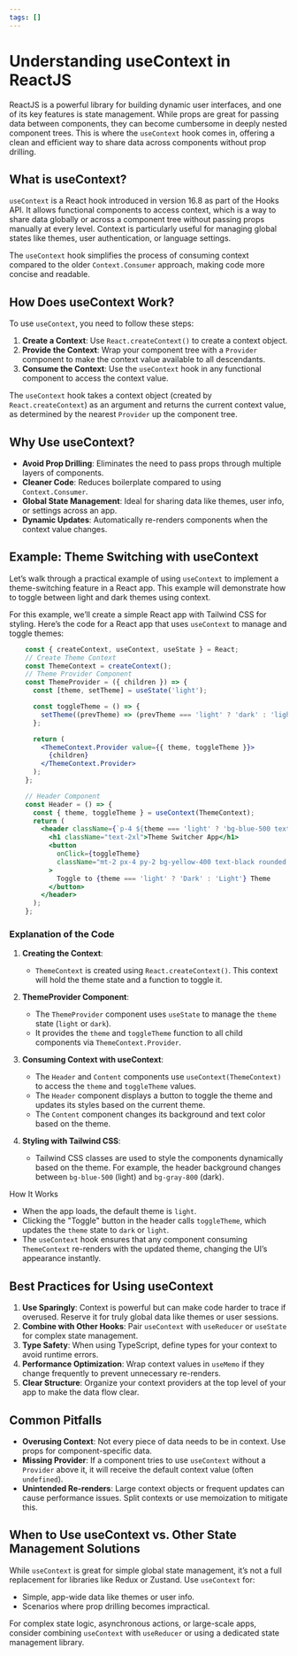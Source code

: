 ```yaml
---
tags: []
---
```


# Understanding useContext in ReactJS

ReactJS is a powerful library for building dynamic user interfaces, and one of its key features is state management. While props are great for passing data between components, they can become cumbersome in deeply nested component trees. This is where the `useContext` hook comes in, offering a clean and efficient way to share data across components without prop drilling. 

## What is useContext?

`useContext` is a React hook introduced in version 16.8 as part of the Hooks API. It allows functional components to access context, which is a way to share data globally or across a component tree without passing props manually at every level. Context is particularly useful for managing global states like themes, user authentication, or language settings.

The `useContext` hook simplifies the process of consuming context compared to the older `Context.Consumer` approach, making code more concise and readable.

## How Does useContext Work?

To use `useContext`, you need to follow these steps:

1. **Create a Context**: Use `React.createContext()` to create a context object.
2. **Provide the Context**: Wrap your component tree with a `Provider` component to make the context value available to all descendants.
3. **Consume the Context**: Use the `useContext` hook in any functional component to access the context value.

The `useContext` hook takes a context object (created by `React.createContext`) as an argument and returns the current context value, as determined by the nearest `Provider` up the component tree.

## Why Use useContext?

- **Avoid Prop Drilling**: Eliminates the need to pass props through multiple layers of components.
- **Cleaner Code**: Reduces boilerplate compared to using `Context.Consumer`.
- **Global State Management**: Ideal for sharing data like themes, user info, or settings across an app.
- **Dynamic Updates**: Automatically re-renders components when the context value changes.

## Example: Theme Switching with useContext

Let’s walk through a practical example of using `useContext` to implement a theme-switching feature in a React app. This example will demonstrate how to toggle between light and dark themes using context.

For this example, we’ll create a simple React app with Tailwind CSS for styling. 
Here’s the code for a React app that uses `useContext` to manage and toggle themes:

```jsx
    const { createContext, useContext, useState } = React;
    // Create Theme Context
    const ThemeContext = createContext();
    // Theme Provider Component
    const ThemeProvider = ({ children }) => {
      const [theme, setTheme] = useState('light');

      const toggleTheme = () => {
        setTheme((prevTheme) => (prevTheme === 'light' ? 'dark' : 'light'));
      };

      return (
        <ThemeContext.Provider value={{ theme, toggleTheme }}>
          {children}
        </ThemeContext.Provider>
      );
    };
```

```jsx
    // Header Component
    const Header = () => {
      const { theme, toggleTheme } = useContext(ThemeContext);
      return (
        <header className={`p-4 ${theme === 'light' ? 'bg-blue-500 text-white' : 'bg-gray-800 text-gray-200'}`}>
          <h1 className="text-2xl">Theme Switcher App</h1>
          <button
            onClick={toggleTheme}
            className="mt-2 px-4 py-2 bg-yellow-400 text-black rounded hover:bg-yellow-500"
          >
            Toggle to {theme === 'light' ? 'Dark' : 'Light'} Theme
          </button>
        </header>
      );
    };
```

### Explanation of the Code

1. **Creating the Context**:
   - `ThemeContext` is created using `React.createContext()`. This context will hold the theme state and a function to toggle it.

2. **ThemeProvider Component**:
   - The `ThemeProvider` component uses `useState` to manage the `theme` state (`light` or `dark`).
   - It provides the `theme` and `toggleTheme` function to all child components via `ThemeContext.Provider`.

3. **Consuming Context with useContext**:
   - The `Header` and `Content` components use `useContext(ThemeContext)` to access the `theme` and `toggleTheme` values.
   - The `Header` component displays a button to toggle the theme and updates its styles based on the current theme.
   - The `Content` component changes its background and text color based on the theme.

4. **Styling with Tailwind CSS**:
   - Tailwind CSS classes are used to style the components dynamically based on the theme. For example, the header background changes between `bg-blue-500` (light) and `bg-gray-800` (dark).

 How It Works

- When the app loads, the default theme is `light`.
- Clicking the "Toggle" button in the header calls `toggleTheme`, which updates the `theme` state to `dark` or `light`.
- The `useContext` hook ensures that any component consuming `ThemeContext` re-renders with the updated theme, changing the UI’s appearance instantly.

## Best Practices for Using useContext

1. **Use Sparingly**: Context is powerful but can make code harder to trace if overused. Reserve it for truly global data like themes or user sessions.
2. **Combine with Other Hooks**: Pair `useContext` with `useReducer` or `useState` for complex state management.
3. **Type Safety**: When using TypeScript, define types for your context to avoid runtime errors.
4. **Performance Optimization**: Wrap context values in `useMemo` if they change frequently to prevent unnecessary re-renders.
5. **Clear Structure**: Organize your context providers at the top level of your app to make the data flow clear.

## Common Pitfalls

- **Overusing Context**: Not every piece of data needs to be in context. Use props for component-specific data.
- **Missing Provider**: If a component tries to use `useContext` without a `Provider` above it, it will receive the default context value (often `undefined`).
- **Unintended Re-renders**: Large context objects or frequent updates can cause performance issues. Split contexts or use memoization to mitigate this.
## When to Use useContext vs. Other State Management Solutions

While `useContext` is great for simple global state management, it’s not a full replacement for libraries like Redux or Zustand. Use `useContext` for:
- Simple, app-wide data like themes or user info.
- Scenarios where prop drilling becomes impractical.

For complex state logic, asynchronous actions, or large-scale apps, consider combining `useContext` with `useReducer` or using a dedicated state management library.


